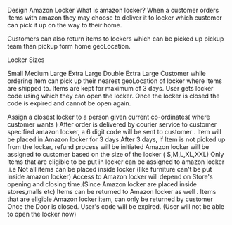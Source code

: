 Design Amazon Locker
What is amazon locker?
When a customer orders items with amazon they may choose to deliver it to locker which customer can pick it up on the way to their home.

Customers can also return items to lockers which can be picked up pickup team than pickup form home geoLocation.

Locker Sizes

Small
Medium
Large
Extra Large
Double Extra Large
Customer while ordering item can pick up their nearest geoLocation of locker where items are shipped to.
Items are kept for maximum of 3 days.
User gets locker code using which they can open the locker.
Once the locker is closed the code is expired and cannot be open again.

Assign a closest locker to a person given current co-ordinates( where customer wants )
After order is delivered by courier service to customer specified amazon locker, a 6 digit code will be sent to customer .
Item will be placed in Amazon locker for 3 days
After 3 days, if Item is not picked up from the locker, refund process will be initiated
Amazon locker will be assigned to customer based on the size of the locker ( S,M,L,XL,XXL)
Only items that are eligible to be put in locker can be assigned to amazon locker .i.e Not all items can be placed inside locker (like furniture can't be put inside amazon locker)
Access to Amazon locker will depend on Store's opening and closing time.(Since Amazon locker are placed inside stores,malls etc)
Items can be returned to Amazon locker as well .
Items that are eligible Amazon locker item, can only be returned by customer
Once the Door is closed. User's code will be expired. (User will not be able to open the locker now)